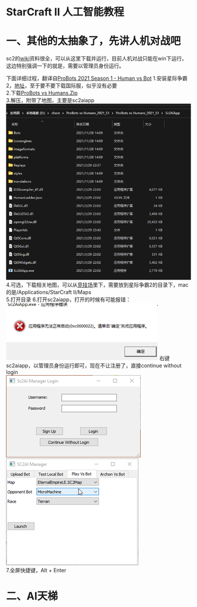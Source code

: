 # StarCraft Ⅱ 人工智能教程

# 一、其他的太抽象了，先讲人机对战吧
sc2的[wiki](https://sc2ai.net/wiki/human-vs-bot/)资料很全，可以从这里下载并运行，目前人机对战只能在win下运行，这边特别强调一下的就是，需要以管理员身份运行。

下面详细过程，翻译自[ProBots 2021 Season 1 - Human vs Bot](https://community.eschamp.com/t/probots-2021-season-1-human-vs-bot/256)
1.安装星际争霸2，[地址](https://sc2.blizzard.cn/landing)，至于要不要下载国际服，似乎没有必要  
2.下载[ProBots vs Humans.Zip](https://www.dropbox.com/s/9ffo2zjxi61dk5a/ProBots%20vs%20Humans_2021_S1.zip?dl=0)  
3.解压，附带了地图，主要是sc2aiapp![ahha](.img/QQ截图20211128171102.png)  
4.可选，下载相关地图，可以从[竞技场](https://sc2ai.net/wiki/maps/)里下，需要放到星际争霸2的目录下，mac的是/Applications/StarCraft II/Maps  
5.打开目录 
6.打开sc2aiapp，打开的时候有可能报错：  
![报错](.img/QQ截图20211128171146.png)
右键sc2aiapp，以管理员身份运行即可，现在不让注册了，直接continue without login  
![img.png](.img/img.png)  
![img.png](.img/img2.png)  
7.全屏快捷键，Alt + Enter

# 二、AI天梯
